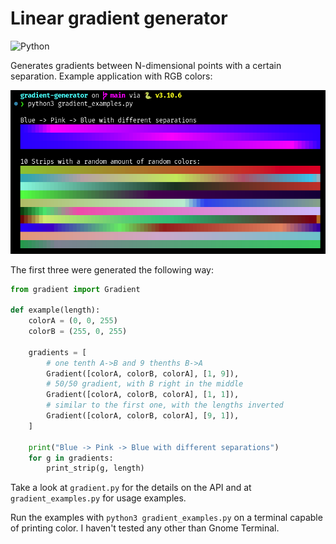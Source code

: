 # Linear gradient generator

![Python](https://img.shields.io/static/v1?message=3.x&logo=python&labelColor=5c5c5c&color=1182c3&logoColor=white&label=%20)

Generates gradients between N-dimensional points with a certain separation. Example application with RGB colors:

![screenshot of the examples output](doc-assets/gradient_examples.png)

The first three were generated the following way:

```python
from gradient import Gradient

def example(length):
    colorA = (0, 0, 255)
    colorB = (255, 0, 255)

    gradients = [
        # one tenth A->B and 9 thenths B->A
        Gradient([colorA, colorB, colorA], [1, 9]),
        # 50/50 gradient, with B right in the middle
        Gradient([colorA, colorB, colorA], [1, 1]),
        # similar to the first one, with the lengths inverted
        Gradient([colorA, colorB, colorA], [9, 1]),
    ]

    print("Blue -> Pink -> Blue with different separations")
    for g in gradients:
        print_strip(g, length)
```

Take a look at `gradient.py` for the details on the API and at `gradient_examples.py` for usage examples.

Run the examples with `python3 gradient_examples.py` on a terminal capable of printing color. I haven't tested any other than Gnome Terminal.
